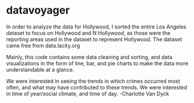 # datavoyager
In order to analyze the data for Hollywood, I sorted the entire Los Angeles dataset to focus on Hollywood and N Hollywood, as those were the reporting areas used in the dataset to represent Hollywood. The dataset came free from data.lacity.org

Mainly, this code contains some data cleaning and sorting, and data visualizations in the form of line, bar, and pie charts to make the data more understandable at a glance.

We were interested in seeing the trends in which crimes occurred most often, and what may have contributed to these trends. We were interested in time of year/social climate, and time of day.
-Charlotte Van Dyck

